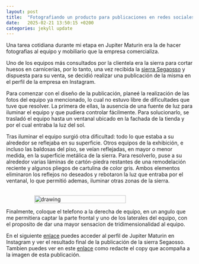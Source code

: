 ```yaml
---
layout: post
title:  "Fotografiando un producto para publicaciones en redes sociales"
date:   2025-02-21 13:50:15 +0200
categories: jekyll update
---
```



Una tarea cotidiana durante mi etapa en Jupiter Maturin era la de hacer fotografias al equipo y mobiliario que la empresa comercializa.

Uno de los equipos más consultados por la clientela era la sierra para cortar huesos en carnicerías, por lo tanto, una vez recibida la [sierra Segaosso](https://www.instagram.com/corporacionboiadomenicoca/) y dispuesta para su venta, se decidió realizar una publicación de la misma en el perfil de la empresa en Instagram.

Para comenzar con el diseño de la publicación, planeé la realización de las fotos del equipo ya mencionado, lo cual no estuvo libre de dificultades que tuve que resolver. La primera de ellas, la ausencia de una fuente de luz para iluminar el equipo y que pudiera controlar fácilmente. Para solucionarlo, se trasladó el equipo hasta un ventanal ubicado en la fachada de la tienda y por el cual entraba la luz del sol.

Tras iluminar el equipo surgió otra dificultad: todo lo que estaba a su alrededor se reflejaba en su superficie. Otros equipos de la exhibición, e incluso las baldosas del piso, se veían reflejadas, en mayor o menor medida, en la superficie metálica de la sierra. Para resolverlo, puse a su alrededor varias láminas de cartón-piedra restantes de una remodelación reciente y algunos pliegos de cartulina de color gris. Ambos elementos eliminaron los reflejos no deseados y rebotaron la luz que entraba por el ventanal, lo que permitió ademas, iluminar otras zonas de la sierra.


<br>
<div style="display: flex; justify-content: center;">
  
<img src="https://ivanjvic.github.io/bocadillo_salchicha/img/prep-sierra.png" alt="drawing" width="70%" />

</div>


Finalmente, coloque el telefono a la derecha de equipo, en un angulo que me permitiera captar la parte frontal y uno de los laterales del equipo, con el proposito de dar una mayor sensacion de tridimensionalidad al equipo.

En el siguiente [enlace](https://www.instagram.com/p/C2hexObguyL/) puedes acceder al perfil de Jupiter Maturin en Instagram y ver el resultado final de la publicación de la sierra Segaosso. Tambien puedes ver en este [enlace](https://ivanjvic.github.io/bocadillo_salchicha/jekyll/update/2024/01/20/Redactando-copys-para-publicaciones-en-redes-sociales.html) como redacte el copy que acompaña a la imagen de esta publicación.
